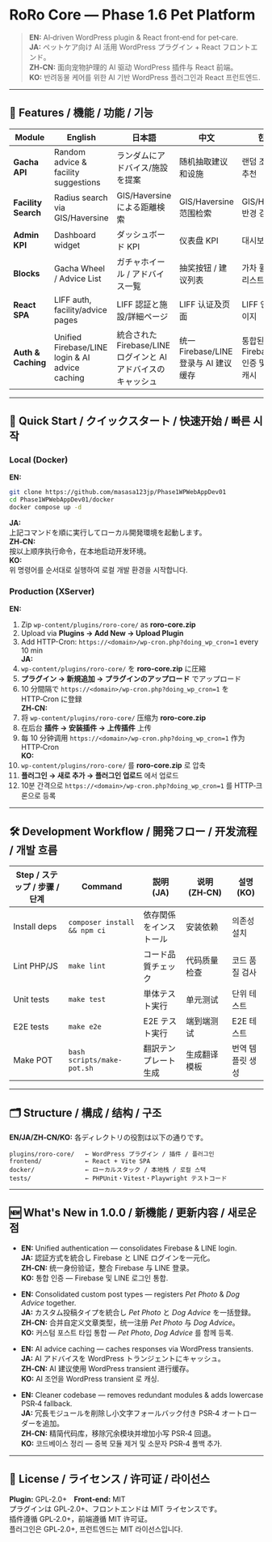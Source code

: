 # RoRo Core — Phase 1.6 Pet Platform
> **EN:** AI‑driven WordPress plugin & React front‑end for pet‑care.  
> **JA:** ペットケア向け AI 活用 WordPress プラグイン + React フロントエンド。  
> **ZH‑CN:** 面向宠物护理的 AI 驱动 WordPress 插件与 React 前端。  
> **KO:** 반려동물 케어를 위한 AI 기반 WordPress 플러그인과 React 프런트엔드.

---

## 🌟 Features / 機能 / 功能 / 기능

| Module               | English                                                  | 日本語                                                         | 中文                                                       | 한국어                                                    |
|----------------------|----------------------------------------------------------|----------------------------------------------------------------|------------------------------------------------------------|-----------------------------------------------------------|
| **Gacha API**        | Random advice & facility suggestions                     | ランダムにアドバイス/施設を提案                                | 随机抽取建议和设施                                         | 랜덤 조언·시설 추천                                       |
| **Facility Search**  | Radius search via GIS/Haversine                          | GIS/Haversine による距離検索                                   | GIS/Haversine 范围检索                                      | GIS/Haversine 반경 검색                                    |
| **Admin KPI**        | Dashboard widget                                         | ダッシュボード KPI                                           | 仪表盘 KPI                                                 | 대시보드 KPI                                              |
| **Blocks**           | Gacha Wheel / Advice List                                | ガチャホイール / アドバイス一覧                               | 抽奖按钮 / 建议列表                                        | 가차 휠 / 조언 리스트                                      |
| **React SPA**        | LIFF auth, facility/advice pages                         | LIFF 認証と施設/詳細ページ                                    | LIFF 认证及页面                                           | LIFF 인증 및 페이지                                       |
| **Auth & Caching**   | Unified Firebase/LINE login & AI advice caching          | 統合された Firebase/LINE ログインと AI アドバイスのキャッシュ   | 统一 Firebase/LINE 登录与 AI 建议缓存                      | 통합된 Firebase/LINE 인증 및 AI 조언 캐시                   |

---

## 🚀 Quick Start / クイックスタート / 快速开始 / 빠른 시작

### Local (Docker)
**EN:**  
```bash
git clone https://github.com/masasa123jp/Phase1WPWebAppDev01
cd Phase1WPWebAppDev01/docker
docker compose up -d
```
**JA:**  
上記コマンドを順に実行してローカル開発環境を起動します。  
**ZH‑CN:**  
按以上顺序执行命令，在本地启动开发环境。  
**KO:**  
위 명령어를 순서대로 실행하여 로컬 개발 환경을 시작합니다.  

### Production (XServer)
**EN:**  
1. Zip `wp-content/plugins/roro-core/` as **roro-core.zip**  
2. Upload via **Plugins → Add New → Upload Plugin**  
3. Add HTTP-Cron: `https://<domain>/wp-cron.php?doing_wp_cron=1` every 10 min  
**JA:**  
1. `wp-content/plugins/roro-core/` を **roro-core.zip** に圧縮  
2. **プラグイン → 新規追加 → プラグインのアップロード** でアップロード  
3. 10 分間隔で `https://<domain>/wp-cron.php?doing_wp_cron=1` を HTTP‑Cron に登録  
**ZH‑CN:**  
1. 将 `wp-content/plugins/roro-core/` 压缩为 **roro-core.zip**  
2. 在后台 **插件 → 安装插件 → 上传插件** 上传  
3. 每 10 分钟调用 `https://<domain>/wp-cron.php?doing_wp_cron=1` 作为 HTTP‑Cron  
**KO:**  
1. `wp-content/plugins/roro-core/` 를 **roro-core.zip** 로 압축  
2. **플러그인 → 새로 추가 → 플러그인 업로드** 에서 업로드  
3. 10분 간격으로 `https://<domain>/wp-cron.php?doing_wp_cron=1` 를 HTTP‑크론으로 등록  

---

## 🛠 Development Workflow / 開発フロー / 开发流程 / 개발 흐름

| Step / ステップ / 步骤 / 단계 | Command | 説明 (JA) | 说明 (ZH‑CN) | 설명 (KO) |
|------------------------------|---------|-----------|--------------|-----------|
| Install deps                | `composer install && npm ci` | 依存関係をインストール | 安装依赖 | 의존성 설치 |
| Lint PHP/JS                 | `make lint`                  | コード品質チェック | 代码质量检查 | 코드 품질 검사 |
| Unit tests                  | `make test`                 | 単体テスト実行 | 单元测试 | 단위 테스트 |
| E2E tests                   | `make e2e`                  | E2E テスト実行 | 端到端测试 | E2E 테스트 |
| Make POT                    | `bash scripts/make-pot.sh`   | 翻訳テンプレート生成 | 生成翻译模板 | 번역 템플릿 생성 |

---

## 🗂 Structure / 構成 / 结构 / 구조
**EN/JA/ZH‑CN/KO:** 各ディレクトリの役割は以下の通りです。  
```text
plugins/roro-core/   ← WordPress プラグイン / 插件 / 플러그인
frontend/            ← React + Vite SPA
docker/              ← ローカルスタック / 本地栈 / 로컬 스택
tests/               ← PHPUnit・Vitest・Playwright テストコード
```

---

## 🆕 What's New in 1.0.0 / 新機能 / 更新内容 / 새로운 점

* **EN:** Unified authentication — consolidates Firebase & LINE login.  
  **JA:** 認証方式を統合し Firebase と LINE ログインを一元化。  
  **ZH‑CN:** 统一身份验证，整合 Firebase 与 LINE 登录。  
  **KO:** 통합 인증 — Firebase 및 LINE 로그인 통합.  

* **EN:** Consolidated custom post types — registers *Pet Photo* & *Dog Advice* together.  
  **JA:** カスタム投稿タイプを統合し *Pet Photo* と *Dog Advice* を一括登録。  
  **ZH‑CN:** 合并自定义文章类型，统一注册 *Pet Photo* 与 *Dog Advice*。  
  **KO:** 커스텀 포스트 타입 통합 — *Pet Photo*, *Dog Advice* 를 함께 등록.  

* **EN:** AI advice caching — caches responses via WordPress transients.  
  **JA:** AI アドバイスを WordPress トランジェントにキャッシュ。  
  **ZH‑CN:** AI 建议使用 WordPress transient 进行缓存。  
  **KO:** AI 조언을 WordPress transient 로 캐싱.  

* **EN:** Cleaner codebase — removes redundant modules & adds lowercase PSR‑4 fallback.  
  **JA:** 冗長モジュールを削除し小文字フォールバック付き PSR‑4 オートローダーを追加。  
  **ZH‑CN:** 精简代码库，移除冗余模块并增加小写 PSR‑4 回退。  
  **KO:** 코드베이스 정리 — 중복 모듈 제거 및 소문자 PSR‑4 폴백 추가.  

---

## 📄 License / ライセンス / 许可证 / 라이선스
**Plugin:** GPL‑2.0+ **Front‑end:** MIT  
プラグインは GPL‑2.0+、フロントエンドは MIT ライセンスです。  
插件遵循 GPL‑2.0+，前端遵循 MIT 许可证。  
플러그인은 GPL‑2.0+, 프런트엔드는 MIT 라이선스입니다.
